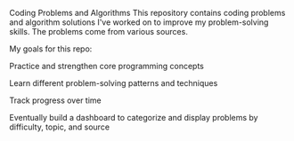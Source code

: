 Coding Problems and Algorithms
This repository contains coding problems and algorithm solutions I've worked on to improve my problem-solving skills. The problems come from various sources.

My goals for this repo:

Practice and strengthen core programming concepts

Learn different problem-solving patterns and techniques

Track progress over time

Eventually build a dashboard to categorize and display problems by difficulty, topic, and source

